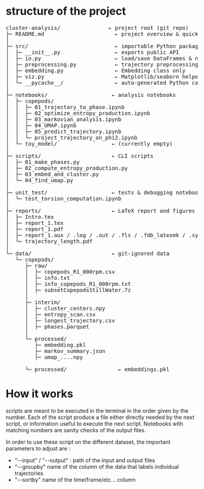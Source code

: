 # structure of the project

<pre>
cluster-analysis/               ← project root (git repo)
├─ README.md                      ← project overview & quick-start
│
├─ src/                           ← importable Python package
│  ├─ __init__.py                 ← exports public API
│  ├─ io.py                       ← load/save DataFrames & npy files
│  ├─ preprocessing.py            ← trajectory preprocessing functions
│  ├─ embedding.py                ← Embedding class only
│  ├─ viz.py                      ← Matplotlib/seaborn helpers
│  └─ __pycache__/                ← auto-generated Python cache
│
├─ notebooks/                    ← analysis notebooks
│  ├─ copepods/                  
│  │  ├─ 01_trajectory_to_phase.ipynb
│  │  ├─ 02_optimize_entropy_production.ipynb
│  │  ├─ 03_markovian_analysis.ipynb
│  │  ├─ 04_UMAP.ipynb
│  │  ├─ 05_predict_trajectory.ipynb
│  │  └─ project_trajectory_on_phi2.ipynb
│  └─ toy_model/                 ← (currently empty)
│
├─ scripts/                      ← CLI scripts
│  ├─ 01_make_phases.py
│  ├─ 02_compute_entropy_production.py
│  ├─ 03_embed_and_cluster.py
│  └─ 04_find_umap.py
│
├─ unit_test/                    ← tests & debugging notebooks
│  └─ test_torsion_computation.ipynb
│
├─ reports/                      ← LaTeX report and figures
│  ├─ Intro.tex
│  ├─ report_1.tex
│  ├─ report_1.pdf
│  ├─ report_1.aux / .log / .out / .fls / .fdb_latexmk / .synctex.gz
│  └─ trajectory_length.pdf
│
└─ data/                         ← git-ignored data
   └─ copepods/
      ├─ raw/
      │  ├─ copepods_R1_000rpm.csv
      │  ├─ info.txt
      │  ├─ info_copepods_R1_000rpm.txt
      │  ├─ subsetCopepodsStillWater.7z
      │
      ├─ interim/
      │  ├─ cluster_centers.npy
      │  ├─ entropy_scan.csv      
      │  ├─ longest_trajectory.csv
      │  ├─ phases.parquet
      │
      └─ processed/
         ├─ embedding.pkl
         ├─ markov_summary.json
         ├─ umap_....npy

      └─ processed/                ← embeddings.pkl
</pre>

# How it works

scripts are meant to be executed in the terminal in the order given by the number. Each of the script produce a file either directly needed by the next script, or information useful to execute the next script. Notebooks with matching numbers are sanity checks of the output files. 

In order to use these script on the different dataset, the important parameters to adjust are :
- "--input" / "--output" : path of the input and output files
- "--groupby" name of the column of the data that labels individual trajectories
- "--sortby" name of the time/frame/etc... column
